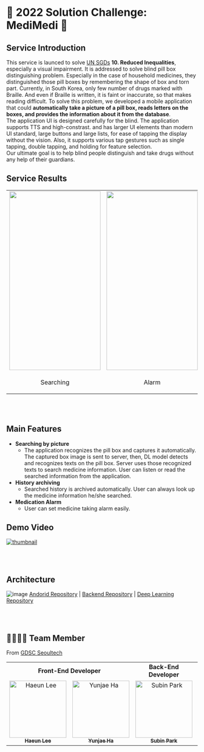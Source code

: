 # 💊 2022 Solution Challenge: MediMedi 💊

## Service Introduction
This service is launced to solve [UN SGDs](https://sdgs.un.org/) **10. Reduced Inequalities**, especially a visual impairment. It is addressed to solve blind pill box distinguishing problem. Especially in the case of household medicines, they distinguished those pill boxes by remembering the shape of box and torn part. Currently, in South Korea, only few number of drugs marked with Braille. And even if Braille is written, it is faint or inaccurate, so that makes reading difficult.
To solve this problem, we developed a mobile application that could **automatically take a picture of a pill box, reads letters on the boxes, and provides the information about it from the database**.  
The application UI is designed carefully for the blind. The application supports TTS and high-constrast. and has larger UI elements than modern UI standard, large buttons and large lists, for ease of tapping the display without the vision. Also, it supports various tap gestures such as single tapping, double tapping, and holding for feature selection.  
Our ultimate goal is to help blind people distinguish and take drugs without any help of their guardians.


## Service Results
<p align="center">

</p>

<table align="center">
   <tr>
      <td>
          <img src="https://user-images.githubusercontent.com/68603692/160542064-63bd8e01-6371-43d0-93c8-77e8d3e5812d.gif" width="240" height="470"> 
      </td>       
      <td>
        <img src="https://user-images.githubusercontent.com/68603692/160542302-cb5b074d-76a1-47b3-aaa9-6d8cf706e5c4.gif" width="240" height="470">
      </td>       
      <td>
         <img src="https://user-images.githubusercontent.com/68603692/160542409-e7f84080-877c-4354-9ccc-ef87a9b7a5fa.gif" width="240" height="470">
      </td>       
   </tr>
  <tr>
    <td align="center" vertical-align="middle";>
        <p>Searching</p>
    </td>
     <td align="center">
         <p>Alarm</p>
     </td>
     <td align="center">
         <p>History</p>
      </td>
  </tr>
</table>



<BR>
<BR>

## Main Features
- **Searching by picture**
    - The application recognizes the pill box and captures it automatically. The captured box image is sent to server, then, DL model detects and recognizes texts on the pill box. Server uses those recognized texts to search medicine information. User can listen or read the searched information from the application.
- **History archiving**
    - Searched history is archived automatically. User can always look up the medicine information he/she searched. 
- **Medication Alarm**
   - User can set medicine taking alarm easily. 

## Demo Video
[![thumbnail](https://user-images.githubusercontent.com/68603692/160271404-5b7e6ad4-419c-4a5d-b188-a9aec0fe1c30.png)](https://www.youtube.com/watch?v=fSRUty0So-Y)

<BR>
<BR>


## Architecture
![image](https://user-images.githubusercontent.com/68603692/160264275-af4b2159-2c4f-420f-9a70-71e7aaf4a2b9.png)
[Andorid Repository](https://github.com/gdsc-seoultech/MediMedi_Android) | [Backend Repository](https://github.com/gdsc-seoultech/MediMedi_Spring) | [Deep Learning Repository](https://github.com/gdsc-seoultech/MediMedi_DL)

<BR>
<BR>
    
## 👨‍👩‍👧‍👦 Team Member
From [GDSC Seoultech](https://gdsc-seoultech.github.io/)

<table align="center">
   <tr>
      <td colspan="2" align="center"><strong>Front-End Developer</strong></td>
      <td colspan="1" align="center"><strong>Back-End Developer</strong></td>
      <td colspan="1" align="center"><strong>Deep Learning Developer</strong></td>
   </tr>
  <tr>
    <td align="center">
    <a href="https://github.com/leeeha"><img src="https://avatars.githubusercontent.com/u/68090939?v=4" width="150px;" alt="Haeun Lee"/><br /><sub><b>Haeun Lee</b></sub></a><br />
    </td>
     <td align="center">
        <a href="https://github.com/yoon-H"><img src="https://avatars.githubusercontent.com/u/71068767?v=4" width="150px" alt="Yunjae Ha"/><br /><sub><b>Yunjae Ha</b></sub></a>
     </td>
     <td align="center">
        <a href="https://github.com/twinklesu"><img src="https://avatars.githubusercontent.com/u/68603692?v=4" width="150px" alt="Subin Park"/><br /><sub><b>Subin Park</b></sub></a>
     </td>
         <td align="center">
        <a href="https://github.com/goldtan"><img src="https://avatars.githubusercontent.com/u/83542989?v=4" width="150px" alt="Minchan Kim"/><br /><sub><b>Minchan Kim</b></sub></a>
     </td>
  </tr>
</table>
